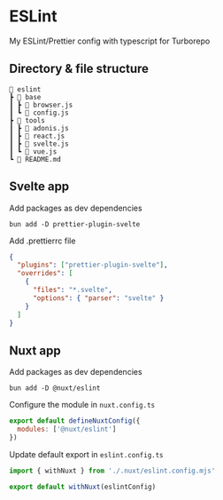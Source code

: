 # ESLint

My ESLint/Prettier config with typescript for Turborepo

## Directory & file structure

```
📂 eslint
┣ 📁 base
┃ ┣ 📜 browser.js
┃ ┗ 📜 config.js
┣ 📁 tools
┃ ┣ 📜 adonis.js
┃ ┣ 📜 react.js
┃ ┣ 📜 svelte.js
┃ ┗ 📜 vue.js
┗ 📜 README.md
```

## Svelte app

Add packages as dev dependencies

```shell
bun add -D prettier-plugin-svelte
```

Add .prettierrc file

```json
{
  "plugins": ["prettier-plugin-svelte"],
  "overrides": [
    {
      "files": "*.svelte",
      "options": { "parser": "svelte" }
    }
  ]
}
```

## Nuxt app

Add packages as dev dependencies

```shell
bun add -D @nuxt/eslint
```

Configure the module in `nuxt.config.ts`

```javascript
export default defineNuxtConfig({
  modules: ['@nuxt/eslint']
})
```

Update default export in `eslint.config.ts`

```javascript
import { withNuxt } from './.nuxt/eslint.config.mjs'

export default withNuxt(eslintConfig)
```
